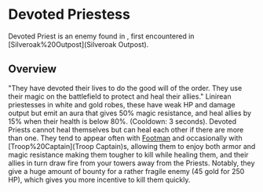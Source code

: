# Devoted Priestess

Devoted Priest is an enemy found in , first encountered in [Silveroak%20Outpost](Silveroak Outpost).
## Overview

"They have devoted their lives to do the good will of the order. They use their magic on the battlefield to protect and heal their allies."
Linirean priestesses in white and gold robes, these have weak HP and damage output but emit an aura that gives 50% magic resistance, and heal allies by 15% when their health is below 80%. (Cooldown: 3 seconds). Devoted Priests cannot heal themselves but can heal each other if there are more than one.
They tend to appear often with [Footman](Footmen) and occasionally with [Troop%20Captain](Troop Captain)s, allowing them to enjoy both armor and magic resistance making them tougher to kill while healing them, and their allies in turn draw fire from your towers away from the Priests.
Notably, they give a huge amount of bounty for a rather fragile enemy (45 gold for 250 HP), which gives you more incentive to kill them quickly.